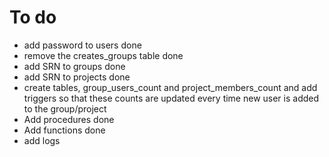 # To do
- add password to users done
- remove the creates_groups table done
- add SRN to groups done
- add SRN to projects done
- create tables, group_users_count and project_members_count and add triggers so that these counts are updated every time new user is added to the group/project
- Add procedures done
- Add functions done
- add logs  

  